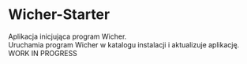 # Wicher-Starter
Aplikacja inicjująca program Wicher.  
Uruchamia program Wicher w katalogu instalacji i aktualizuje aplikację.  
WORK IN PROGRESS
